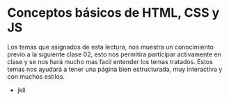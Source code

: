 # **Conceptos básicos de HTML, CSS y JS**

Los temas que asignados de esta lectura, nos muestra un conocimiento previo a la siguiente clase 02, esto nos permitira participar activamente en clase y se nos hará mucho mas facil entender los temas tratados. Estos temas nos ayudará a tener una página bien estructurada, muy interactiva y con muchos estilos.

- jkll
